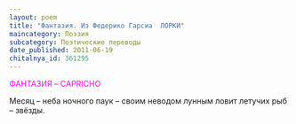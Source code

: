 ```yaml
---
layout: poem
title: "Фантазия. Из Федерико Гарсиа  ЛОРКИ"
maincategory: Поэзия
subcategory: Поэтические переводы
date_published: 2011-06-19
chitalnya_id: 361295
---
```





<FONT COLOR="#ff00ff">ФАНТАЗИЯ – 
CAPRICHO</FONT>

Месяц – неба ночного паук – 
своим неводом лунным
ловит летучих рыб –
звёзды.

 





